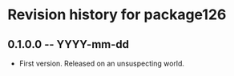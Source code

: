 # Revision history for package126

## 0.1.0.0 -- YYYY-mm-dd

* First version. Released on an unsuspecting world.
